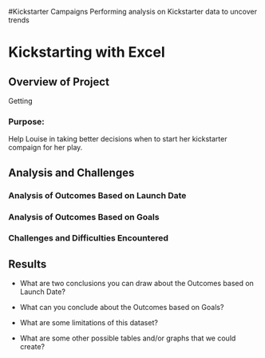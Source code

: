 #Kickstarter Campaigns
Performing analysis on Kickstarter data to uncover trends
# Kickstarting with Excel

## Overview of Project
Getting 


### Purpose: 
Help Louise in taking better decisions when to start her kickstarter compaign for her play.


## Analysis and Challenges

### Analysis of Outcomes Based on Launch Date

### Analysis of Outcomes Based on Goals

### Challenges and Difficulties Encountered

## Results

- What are two conclusions you can draw about the Outcomes based on Launch Date?

- What can you conclude about the Outcomes based on Goals?

- What are some limitations of this dataset?

- What are some other possible tables and/or graphs that we could create?
